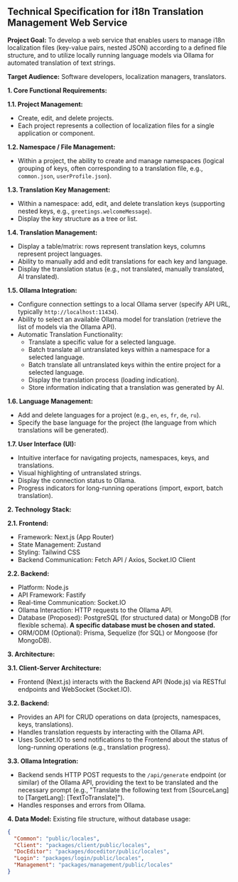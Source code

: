 ## Technical Specification for i18n Translation Management Web Service

**Project Goal:** To develop a web service that enables users to manage i18n localization files (key-value pairs, nested JSON) according to a defined file structure, and to utilize locally running language models via Ollama for automated translation of text strings.

**Target Audience:** Software developers, localization managers, translators.

**1. Core Functional Requirements:**

**1.1. Project Management:**
* Create, edit, and delete projects.
* Each project represents a collection of localization files for a single application or component.

**1.2. Namespace / File Management:**
* Within a project, the ability to create and manage namespaces (logical grouping of keys, often corresponding to a translation file, e.g., `common.json`, `userProfile.json`).

**1.3. Translation Key Management:**
* Within a namespace: add, edit, and delete translation keys (supporting nested keys, e.g., `greetings.welcomeMessage`).
* Display the key structure as a tree or list.

**1.4. Translation Management:**
* Display a table/matrix: rows represent translation keys, columns represent project languages.
* Ability to manually add and edit translations for each key and language.
* Display the translation status (e.g., not translated, manually translated, AI translated).

**1.5. Ollama Integration:**
* Configure connection settings to a local Ollama server (specify API URL, typically `http://localhost:11434`).
* Ability to select an available Ollama model for translation (retrieve the list of models via the Ollama API).
* Automatic Translation Functionality:
    * Translate a specific value for a selected language.
    * Batch translate all untranslated keys within a namespace for a selected language.
    * Batch translate all untranslated keys within the entire project for a selected language.
    * Display the translation process (loading indication).
    * Store information indicating that a translation was generated by AI.

**1.6. Language Management:**
* Add and delete languages for a project (e.g., `en`, `es`, `fr`, `de`, `ru`).
* Specify the base language for the project (the language from which translations will be generated).

**1.7. User Interface (UI):**
* Intuitive interface for navigating projects, namespaces, keys, and translations.
* Visual highlighting of untranslated strings.
* Display the connection status to Ollama.
* Progress indicators for long-running operations (import, export, batch translation).

**2. Technology Stack:**

**2.1. Frontend:**
* Framework: Next.js (App Router)
* State Management: Zustand
* Styling: Tailwind CSS
* Backend Communication: Fetch API / Axios, Socket.IO Client

**2.2. Backend:**
* Platform: Node.js
* API Framework: Fastify
* Real-time Communication: Socket.IO
* Ollama Interaction: HTTP requests to the Ollama API.
* Database (Proposed): PostgreSQL (for structured data) or MongoDB (for flexible schema). **A specific database must be chosen and stated.**
* ORM/ODM (Optional): Prisma, Sequelize (for SQL) or Mongoose (for MongoDB).

**3. Architecture:**

**3.1. Client-Server Architecture:**
* Frontend (Next.js) interacts with the Backend API (Node.js) via RESTful endpoints and WebSocket (Socket.IO).

**3.2. Backend:**
* Provides an API for CRUD operations on data (projects, namespaces, keys, translations).
* Handles translation requests by interacting with the Ollama API.
* Uses Socket.IO to send notifications to the Frontend about the status of long-running operations (e.g., translation progress).

**3.3. Ollama Integration:**
* Backend sends HTTP POST requests to the `/api/generate` endpoint (or similar) of the Ollama API, providing the text to be translated and the necessary prompt (e.g., "Translate the following text from [SourceLang] to [TargetLang]: [TextToTranslate]").
* Handles responses and errors from Ollama.

**4. Data Model:**
Existing file structure, without database usage:

```json
{
  "Common": "public/locales",
  "Client": "packages/client/public/locales",
  "DocEditor": "packages/doceditor/public/locales",
  "Login": "packages/login/public/locales",
  "Management": "packages/management/public/locales"
}
